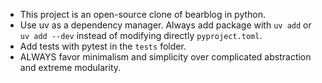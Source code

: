 * This project is an open-source clone of bearblog in python.
* Use uv as a dependency manager. Always add package with `uv add` or `uv add --dev` instead of modifying directly `pyproject.toml`.
* Add tests with pytest in the `tests` folder.
* ALWAYS favor minimalism and simplicity over complicated abstraction and extreme modularity.